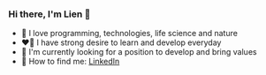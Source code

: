 ### Hi there, I'm Lien 👋

<!--
**NguyenLien/NguyenLien** is a ✨ _special_ ✨ repository because its `README.md` (this file) appears on your GitHub profile.

Here are some ideas to get you started:

- 🔭 I’m currently working on ...
- 🌱 I’m currently learning ...
- 👯 I’m looking to collaborate on ...
- 🤔 I’m looking for help with ...
- 💬 Ask me about ...
- 📫 How to reach me: ...
- 😄 Pronouns: ...
- ⚡ Fun fact: ...
-->

- :cactus: I love programming, technologies, life science and nature
- :heart_on_fire: I have strong desire to learn and develop everyday
- :rocket: I'm currently looking for a position to develop and bring values
- :house_with_garden: How to find me: [LinkedIn](https://www.linkedin.com/in/thi-phuong-lien-nguyen/)

